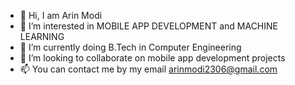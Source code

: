 - 👋 Hi, I am Arin Modi
- 👀 I’m interested in MOBILE APP DEVELOPMENT and MACHINE LEARNING
- 🌱 I’m currently doing B.Tech in Computer Engineering
- 💞️ I’m looking to collaborate on mobile app development projects
- 📫 You can contact me by my email arinmodi2306@gmail.com

<!---
arinmodi/arinmodi is a ✨ special ✨ repository because its `README.md` (this file) appears on your GitHub profile.
You can click the Preview link to take a look at your changes.
--->
